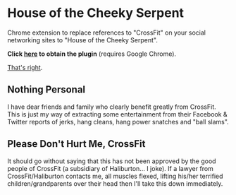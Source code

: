 # House of the Cheeky Serpent

Chrome extension to replace references to "CrossFit" on your social networking sites to "House of the Cheeky Serpent".

**Click [here](https://chrome.google.com/webstore/detail/house-of-the-cheeky-serpe/bpafdhgeglgcecmjifmedefjgcjgomfp)
to obtain the plugin** (requires Google Chrome).

[That's right](http://www.youtube.com/watch?v=HQQf6x7uY3c).

## Nothing Personal

I have dear friends and family who clearly benefit greatly from CrossFit. This is just my way of extracting some
entertainment from their Facebook & Twitter reports of jerks, hang cleans, hang power snatches and "ball slams".

## Please Don't Hurt Me, CrossFit

It should go without saying that this has not been approved by the good people of CrossFit
(a subsidiary of Haliburton... I joke). If a lawyer from CrossFit/Haliburton contacts me, all muscles flexed,
lifting his/her terrified children/grandparents over their head then I'll take this down immediately.
